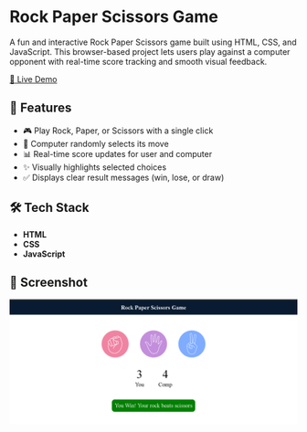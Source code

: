 # Rock Paper Scissors Game

A fun and interactive Rock Paper Scissors game built using HTML, CSS, and JavaScript. This browser-based project lets users play against a computer opponent with real-time score tracking and smooth visual feedback.

[🔗 Live Demo](https://sahanahc123.github.io/RPS-Project/)


## 📌 Features

- 🎮 Play Rock, Paper, or Scissors with a single click
- 🧠 Computer randomly selects its move
- 📊 Real-time score updates for user and computer
- ✨ Visually highlights selected choices
- ✅ Displays clear result messages (win, lose, or draw)


## 🛠️ Tech Stack

- **HTML**
- **CSS**
- **JavaScript**


## 📸 Screenshot
![Rock Paper Scissors Game](Screenshot.png)


